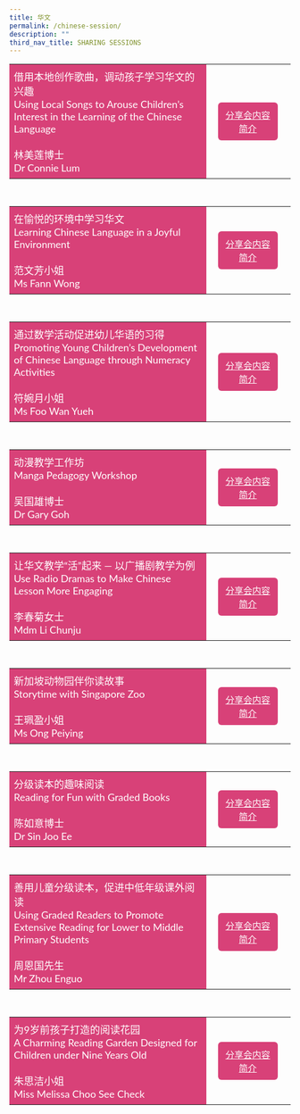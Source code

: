 ```yaml
---
title: 华文
permalink: /chinese-session/
description: ""
third_nav_title: SHARING SESSIONS
---
```

<style>
    .btn1{
    font-size: 16px;
    font-family:Lato,sans-serif;
    background-color: #d84178;
    padding: 10px 13px;
    margin: -5px 13px;
    border-radius: 6px;
    width: 60%;
    text-align: center;
    display:block;
    }
     .btn1:hover {
background-color: lightgrey !important;
}
.content a {
margin-bottom:0rem;
text-decoration:none;
}
@media only screen and (max-width: 600px) {
    .btn1 {
      width:74%
    }
}
</style>

<table style="border-collapse: collapse;
  width: 100%;">
  <tbody><tr>
    <td style="border: none; width: 70%;
  text-align: left;padding: 8px;background-color:#d84178;color:#fff;font-family:Lato,sans-serif;font-size: 18px;">借用本地创作歌曲，调动孩子学习华文的兴趣<br>Using Local Songs to Arouse Children’s Interest in the Learning of the Chinese Language <br><br>
林美莲博士<br>Dr Connie Lum<br></td>
  
<td style="border: none;
  text-align: left;padding: 8px;width: 30%;font-family:Lato,sans-serif;">
 <a href="/sc-cl-ms-dr-connie-lum/" class="btn1" style="color:#fff;">分享会内容简介</a>
</td>
    </tr>
</tbody></table>
<br>
<table style="border-collapse: collapse;
  width: 100%;">
  <tbody><tr>
    <td style="border: none; width: 70%;
  text-align: left;padding: 8px;background-color:#d84178;color:#fff;font-family:Lato,sans-serif;font-size: 18px;">在愉悦的环境中学习华文<br>Learning Chinese Language in a Joyful Environment<br><br>范文芳小姐<br>
Ms Fann Wong<br>
            </td>
    <td style="border: none;
  text-align: left;padding: 8px;width: 30%;font-family:Lato,sans-serif;">
 <a href="/sc-cl-ms-fann-wong/" class="btn1" style="color:#fff;">分享会内容简介</a>
</td>
    </tr>
</tbody></table>

<br>
<table style="border-collapse: collapse;
  width: 100%;">
  <tbody><tr>
    <td style="border: none; width: 70%;
  text-align: left;padding: 8px;background-color:#d84178;color:#fff;font-family:Lato,sans-serif;font-size: 18px;">通过数学活动促进幼儿华语的习得<br>Promoting Young Children’s Development of Chinese Language through Numeracy Activities<br><br>符婉月小姐<br>
Ms Foo Wan Yueh<br>
            </td>
    <td style="border: none;
  text-align: left;padding: 8px;width: 30%;font-family:Lato,sans-serif;">
 <a href="/sc-cl-ms-foo-wan-yueh/" class="btn1" style="color:#fff;">分享会内容简介</a>
</td>
    </tr>
</tbody></table>
<br>
<table style="border-collapse: collapse;
  width: 100%;">
  <tbody><tr>
    <td style="border: none; width: 70%;
  text-align: left;padding: 8px;background-color:#d84178;color:#fff;font-family:Lato,sans-serif;font-size: 18px;">动漫教学工作坊<br>Manga Pedagogy Workshop<br><br>
吴国雄博士<br>Dr Gary Goh<br>
            </td>
    <td style="border: none;
  text-align: left;padding: 8px;width: 30%;font-family:Lato,sans-serif;">
 <a href="/sc-cl-dr-gary-goh/" class="btn1" style="color:#fff;">分享会内容简介</a>
</td>
    </tr>
</tbody></table>

<br>
<table style="border-collapse: collapse;
  width: 100%;">
  <tbody><tr>
    <td style="border: none; width: 70%;
  text-align: left;padding: 8px;background-color:#d84178;color:#fff;font-family:Lato,sans-serif;font-size: 18px;">让华文教学“活”起来
 — 以广播剧教学为例<br>Use Radio Dramas to Make Chinese Lesson More Engaging<br><br>李春菊女士<br>
Mdm Li Chunju<br>
            </td>
    <td style="border: none;
  text-align: left;padding: 8px;width: 30%;font-family:Lato,sans-serif;">
 <a href="/sc-cl-mdm-li-chunju/" class="btn1" style="color:#fff;">分享会内容简介</a>
</td>
    </tr>
</tbody></table>

<br>
<table style="border-collapse: collapse;
  width: 100%;">
  <tbody><tr>
    <td style="border: none; width: 70%;
  text-align: left;padding: 8px;background-color:#d84178;color:#fff;font-family:Lato,sans-serif;font-size: 18px;">新加坡动物园伴你读故事<br>Storytime with Singapore Zoo <br><br>王珮盈小姐<br>
Ms Ong Peiying<br>
            </td>
    <td style="border: none;
  text-align: left;padding: 8px;width: 30%;font-family:Lato,sans-serif;">
 <a href="/sc-cl-ms-ong-peiying/" class="btn1" style="color:#fff;">分享会内容简介</a>
</td>
    </tr>
</tbody></table>

<br>
<table style="border-collapse: collapse;
  width: 100%;">
  <tbody><tr>
    <td style="border: none; width: 70%;
  text-align: left;padding: 8px;background-color:#d84178;color:#fff;font-family:Lato,sans-serif;font-size: 18px;">分级读本的趣味阅读<br>Reading for Fun with Graded Books  <br><br>陈如意博士<br>
Dr Sin Joo Ee<br>
            </td>
    <td style="border: none;
  text-align: left;padding: 8px;width: 30%;font-family:Lato,sans-serif;">
 <a href="/sc-cl-dr-sin-joo-ee/" class="btn1" style="color:#fff;">分享会内容简介</a>
</td>
    </tr>
</tbody></table>
<br>
<table style="border-collapse: collapse;
  width: 100%;">
  <tbody>
		<tr>
    <td style="border: none; width: 70%;
  text-align: left;padding: 8px;background-color:#d84178;color:#fff;font-family:Lato,sans-serif;font-size: 18px;">善用儿童分级读本，促进中低年级课外阅读<br>Using Graded Readers to Promote Extensive Reading for Lower to Middle Primary Students<br><br>周恩国先生<br>
Mr Zhou Enguo<br>
 </td>
    <td style="border: none;
  text-align: left;padding: 8px;width: 30%;font-family:Lato,sans-serif;">
 <a href="/sc-ml-mr-zhou-enguo/" class="btn1" style="color:#fff;">分享会内容简介</a>
</td>
</tr>
		</tbody>
</table>

<br>
<table style="border-collapse: collapse;
  width: 100%;">
  <tbody>
		<tr>
    <td style="border: none; width: 70%;
  text-align: left;padding: 8px;background-color:#d84178;color:#fff;font-family:Lato,sans-serif;font-size: 18px;">为9岁前孩子打造的阅读花园<br>
A Charming Reading Garden Designed for Children under Nine Years Old<br><br>朱思洁小姐<br>Miss Melissa Choo See Check
 </td>
    <td style="border: none;
  text-align: left;padding: 8px;width: 30%;font-family:Lato,sans-serif;">
 <a href="/sc-cl-ms-melissa-choo/" class="btn1" style="color:#fff;">分享会内容简介</a>
</td>
</tr>
		</tbody>
</table>